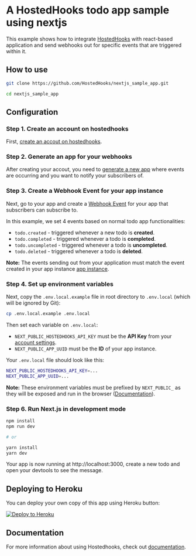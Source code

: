 # A HostedHooks todo app sample using nextjs

This example shows how to integrate [HostedHooks](https://docs.hostedhooks.com/getting-started/what-is-hosted-hooks) with react-based application and send webhooks out for specific events that are triggered within it.

## How to use

```bash
git clone https://github.com/HostedHooks/nextjs_sample_app.git

cd nextjs_sample_app
```

## Configuration

### Step 1. Create an account on hostedhooks

First, [create an accout on hostedhooks](https://hostedhooks.com/sign_up).

### Step 2. Generate an app for your webhooks

After creating your accout, you need to [generate a new app](https://docs.hostedhooks.com/getting-started/webhooks/setup-your-app#1-generate-an-app) where events are occurring and you want to notify your subscribers of.

### Step 3. Create a Webhook Event for your app instance

Next, go to your app and create a [Webhook Event](https://docs.hostedhooks.com/developer-resources/components/webhook-events) for your app that subscribers can subscribe to. 


In this example, we set 4 events based on normal todo app functionalities:

- `todo.created` - triggered whenever a new todo is **created**.
- `todo.completed` - triggered whenever a todo is **completed**.
- `todo.uncompleted` - triggered whenever a todo is **uncompleted**.
- `todo.deleted` - triggered whenever a todo is **deleted**.

**Note:** The events sending out from your application must match the event created in your app instance [app instance](https://docs.hostedhooks.com/developer-resources/components/apps).

### Step 4. Set up environment variables

Next, copy the `.env.local.example` file in root directory to `.env.local` (which will be ignored by Git):

```bash
cp .env.local.example .env.local
```

Then set each variable on `.env.local`:
- `NEXT_PUBLIC_HOSTEDHOOKS_API_KEY` must be the **API Key** from your [account settings](https://www.hostedhooks.com/settings/account).
- `NEXT_PUBLIC_APP_UUID` must be the **ID** of your app instance.

Your `.env.local` file should look like this:

```bash
NEXT_PUBLIC_HOSTEDHOOKS_API_KEY=...
NEXT_PUBLIC_APP_UUID=...
```

**Note:** These environment variables must be prefixed by `NEXT_PUBLIC_` as they will be exposed and run in the browser ([Documentation](https://nextjs.org/docs/basic-features/environment-variables#exposing-environment-variables-to-the-browser)).

### Step 6. Run Next.js in development mode

```bash
npm install
npm run dev

# or

yarn install
yarn dev
```

Your app is now running at http://localhost:3000, create a new todo and open your devtools to see the message. 

## Deploying to Heroku

You can deploy your own copy of this app using Heroku button:

[![Deploy to Heroku](https://www.herokucdn.com/deploy/button.png)](https://www.heroku.com/deploy/?template=https://github.com/HostedHooks/nextjs-sample-app)

## Documentation

For more information about using Hostedhooks, check out [documentation](https://docs.hostedhooks.com/).
